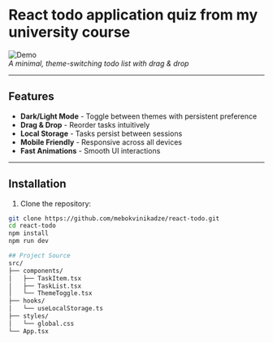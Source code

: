 # React todo application quiz from my university course

![Demo](demo.gif)  
*A minimal, theme-switching todo list with drag & drop*

---

## Features
- **Dark/Light Mode** - Toggle between themes with persistent preference
- **Drag & Drop** - Reorder tasks intuitively
- **Local Storage** - Tasks persist between sessions
- **Mobile Friendly** - Responsive across all devices
- **Fast Animations** - Smooth UI interactions

---


## Installation
1. Clone the repository:
```bash
git clone https://github.com/mebokvinikadze/react-todo.git
cd react-todo
npm install
npm run dev

## Project Source
src/
├── components/
│   ├── TaskItem.tsx
│   ├── TaskList.tsx
│   └── ThemeToggle.tsx
├── hooks/
│   └── useLocalStorage.ts
├── styles/
│   └── global.css
└── App.tsx
